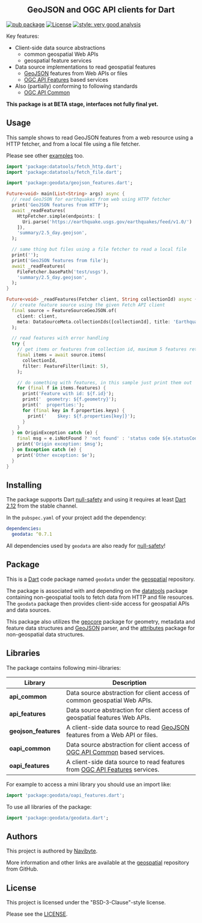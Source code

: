 <h2 align="center">GeoJSON and OGC API clients for Dart</h2>

[![pub package](https://img.shields.io/pub/v/geodata.svg)](https://pub.dev/packages/geodata) [![License](https://img.shields.io/badge/License-BSD%203--Clause-blue.svg)](https://opensource.org/licenses/BSD-3-Clause) [![style: very good analysis](https://img.shields.io/badge/style-very_good_analysis-B22C89.svg)](https://pub.dev/packages/very_good_analysis)

Key features:
* Client-side data source abstractions
  * common geospatial Web APIs
  * geospatial feature services
* Data source implementations to read geospatial features
  * [GeoJSON](https://geojson.org/) features from Web APIs or files
  * [OGC API Features](https://ogcapi.ogc.org/features/) based services
* Also (partially) conforming to following standards
  * [OGC API Common](https://ogcapi.ogc.org/common/)

**This package is at BETA stage, interfaces not fully final yet.** 

## Usage

This sample shows to read GeoJSON features from a web resource using a HTTP 
fetcher, and from a local file using a file fetcher.

Please see other [examples](example/geodata_example.dart) too.

```dart
import 'package:datatools/fetch_http.dart';
import 'package:datatools/fetch_file.dart';

import 'package:geodata/geojson_features.dart';

Future<void> main(List<String> args) async {
  // read GeoJSON for earthquakes from web using HTTP fetcher
  print('GeoJSON features from HTTP');
  await _readFeatures(
    HttpFetcher.simple(endpoints: [
      Uri.parse('https://earthquake.usgs.gov/earthquakes/feed/v1.0/')
    ]),
    'summary/2.5_day.geojson',
  );

  // same thing but files using a file fetcher to read a local file
  print('');
  print('GeoJSON features from file');
  await _readFeatures(
    FileFetcher.basePath('test/usgs'),
    'summary/2.5_day.geojson',
  );
}

Future<void> _readFeatures(Fetcher client, String collectionId) async {
  // create feature source using the given Fetch API client
  final source = FeatureSourceGeoJSON.of(
    client: client,
    meta: DataSourceMeta.collectionIds([collectionId], title: 'Earthquakes'),
  );

  // read features with error handling
  try {
    // get items or features from collection id, maximum 5 features returned
    final items = await source.items(
      collectionId,
      filter: FeatureFilter(limit: 5),
    );

    // do something with features, in this sample just print them out
    for (final f in items.features) {
      print('Feature with id: ${f.id}');
      print('  geometry: ${f.geometry}');
      print('  properties:');
      for (final key in f.properties.keys) {
        print('    $key: ${f.properties[key]}');
      }
    }
  } on OriginException catch (e) {
    final msg = e.isNotFound ? 'not found' : 'status code ${e.statusCode}';
    print('Origin exception: $msg');
  } on Exception catch (e) {
    print('Other exception: $e');
  }
}
```

## Installing

The package supports Dart [null-safety](https://dart.dev/null-safety) and 
using it requires at least
[Dart 2.12](https://medium.com/dartlang/announcing-dart-2-12-499a6e689c87)
from the stable channel. 

In the `pubspec.yaml` of your project add the dependency:

```yaml
dependencies:
  geodata: ^0.7.1 
```

All dependencies used by `geodata` are also ready for 
[null-safety](https://dart.dev/null-safety)!

## Package

This is a [Dart](https://dart.dev/) code package named `geodata` under the 
[geospatial](https://github.com/navibyte/geospatial) repository. 

The package is associated with and depending on the
[datatools](https://pub.dev/packages/datatools) package containing 
non-geospatial tools to fetch data from HTTP and file resources. The `geodata` 
package then provides client-side access for geospatial APIs and data sources. 

This package also utilizes the [geocore](https://pub.dev/packages/geocore) 
package for geometry, metadata and feature data structures and 
[GeoJSON](https://geojson.org/) parser, and the 
[attributes](https://pub.dev/packages/attributes) package for non-geospatial
data structures. 

## Libraries

The package contains following mini-libraries:

Library               | Description 
----------------------| -----------
**api_common**        | Data source abstraction for client access of common geospatial Web APIs.
**api_features**      | Data source abstraction for client access of geospatial features Web APIs.
**geojson_features**  | A client-side data source to read [GeoJSON](https://geojson.org/) features from a Web API or files.
**oapi_common**       | Data source abstraction for client access of [OGC API Common](https://ogcapi.ogc.org/common/) based services.
**oapi_features**     | A client-side data source to read features from [OGC API Features](https://ogcapi.ogc.org/features/) services.

For example to access a mini library you should use an import like:

```dart
import 'package:geodata/oapi_features.dart';
```

To use all libraries of the package:

```dart
import 'package:geodata/geodata.dart';
```

## Authors

This project is authored by [Navibyte](https://navibyte.com).

More information and other links are available at the
[geospatial](https://github.com/navibyte/geospatial) repository from GitHub. 

## License

This project is licensed under the "BSD-3-Clause"-style license.

Please see the 
[LICENSE](https://github.com/navibyte/geospatial/blob/main/LICENSE).

